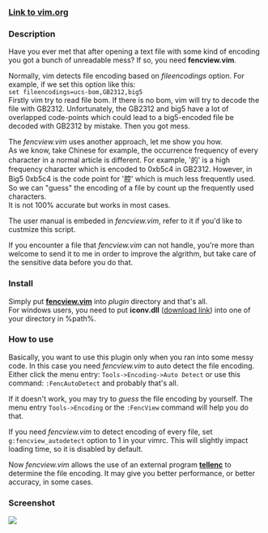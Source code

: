 ### [Link to vim.org](http://www.vim.org/scripts/script.php?script_id=1708)

### Description
Have you ever met that after opening a text file with some kind of encoding you got a bunch of unreadable mess? 
If so, you need **fencview.vim**.

Normally, vim detects file encoding based on *fileencodings* option. For example, if we set this option like this:  
`set fileencodings=ucs-bom,GB2312,big5`  
Firstly vim try to read file bom. If there is no bom, vim will try to decode the file with GB2312. Unfortunately, the GB2312 and big5 have a lot of overlapped code-points which could lead to a big5-encoded file be decoded with GB2312 by mistake. Then you got mess. 

The *fencview.vim* uses another approach, let me show you how.  
As we know, take Chinese for example, the occurrence frequency of every character in a normal article is different. For example, '的' is a high frequency character which is encoded to 0xb5c4 in GB2312. However, in Big5 0xb5c4 is the code point for '腔' which is much less frequently used. So we can "guess" the encoding of a file by count up the frequently used characters.  
It is not 100% accurate but works in most cases. 

The user manual is embeded in *fencview.vim*, refer to it if you'd like to custmize this script.

If you encounter a file that *fencview.vim* can not handle, you're more than welcome to send it to me in order to improve the algrithm, but take care of the sensitive data before you do that.

### Install
Simply put **[fencview.vim](https://github.com/mbbill/fencview/blob/master/plugin/fencview.vim)** into *plugin* directory and that's all.  
For windows users, you need to put **iconv.dll** ([download link](https://sites.google.com/site/mbbill/iconv.dll)) into one of your directory in %path%.

### How to use
Basically, you want to use this plugin only when you ran into some messy code. In this case you need *fencview.vim* to auto detect the file encoding. Either click the menu entry: `Tools->Encoding->Auto Detect` or use this command: `:FencAutoDetect` and probably that's all.

If it doesn't work, you may try to *guess* the file encoding by yourself. The menu entry `Tools->Encoding` or the `:FencView` command will help you do that.

If you need *fencview.vim* to detect encoding of every file, set `g:fencview_autodetect` option to 1 in your vimrc. This will slightly impact loading time, so it is disabled by default.

Now *fencview.vim* allows the use of an external program **[tellenc](https://github.com/adah1972/tellenc)** to determine the file encoding. It may give you better performance, or better accuracy, in some cases.

### Screenshot
![](http://files.myopera.com/mbbill/files/fencview.png)